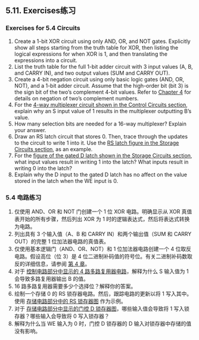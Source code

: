 ## 5.11. Exercises练习

### Exercises for 5.4 Circuits

1. Create a 1-bit XOR circuit using only AND, OR, and NOT gates. Explicitly show all steps starting from the truth table for XOR, then listing the logical expressions for when XOR is 1, and then translating the expressions into a circuit.
2. List the truth table for the full 1-bit adder circuit with 3 input values (A, B, and CARRY IN), and two output values (SUM and CARRY OUT).
3. Create a 4-bit negation circuit using only basic logic gates (AND, OR, NOT), and a 1-bit adder circuit. Assume that the high-order bit (bit 3) is the sign bit of the two’s complement 4-bit values. Refer to [Chapter 4](https://diveintosystems.org/book/C4-Binary/signed.html#_signed_binary_integers) for details on negation of two’s complement numbers.
4. For the [4-way multiplexer circuit shown in the Control Circuits section](https://diveintosystems.org/book/C5-Arch/controlcircs.html#Fig4waymux), explain why an S input value of 1 results in the multiplexer outputting B’s value.
5. How many selection bits are needed for a 16-way multiplexer? Explain your answer.
6. Draw an RS latch circuit that stores 0. Then, trace through the updates to the circuit to write 1 into it. Use the [RS latch figure in the Storage Circuits section](https://diveintosystems.org/book/C5-Arch/storagecircs.html#Figwrite0), as an example.
7. For the [figure of the gated D latch shown in the Storage Circuits section](https://diveintosystems.org/book/C5-Arch/storagecircs.html#FiggatedD), what input values result in writing 1 into the latch? What inputs result in writing 0 into the latch?
8. Explain why the D input to the gated D latch has no affect on the value stored in the latch when the WE input is 0.

### 5.4 电路练习

1. 仅使用 AND、OR 和 NOT 门创建一个 1 位 XOR 电路。明确显示从 XOR 真值表开始的所有步骤，然后列出 XOR 为 1 时的逻辑表达式，然后将表达式转换为电路。
2. 列出具有 3 个输入值（A、B 和 CARRY IN）和两个输出值（SUM 和 CARRY OUT）的完整 1 位加法器电路的真值表。
3. 仅使用基本逻辑门（AND、OR、NOT）和 1 位加法器电路创建一个 4 位取反电路。假设高位（位 3）是 4 位二进制补码值的符号位。有关二进制补码数取反的详细信息，请参阅 [第 4 章](https://diveintosystems.org/book/C4-Binary/signed.html#_signed_binary_integers)。
4. 对于 [控制电路部分中显示的 4 路多路复用器电路](https://diveintosystems.org/book/C5-Arch/controlcircs.html#Fig4waymux)，解释为什么 S 输入值为 1 会导致多路复用器输出 B 的值。
5. 16 路多路复用器需要多少个选择位？解释你的答案。
6. 绘制一个存储 0 的 RS 锁存器电路。然后，跟踪电路的更新以将 1 写入其中。使用 [存储电路部分中的 RS 锁存器图](https://diveintosystems.org/book/C5-Arch/storagecircs.html#Figwrite0) 作为示例。
7. 对于 [存储电路部分中显示的门控 D 锁存器图](https://diveintosystems.org/book/C5-Arch/storagecircs.html#FiggatedD)，哪些输入值会导致将 1 写入锁存器？哪些输入会导致将 0 写入锁存器？
8. 解释为什么当 WE 输入为 0 时，门控 D 锁存器的 D 输入对锁存器中存储的值没有影响。
